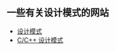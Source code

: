 ## 一些有关设计模式的网站
- [设计模式](https://refactoringguru.cn/design-patterns)
- [C/C++ 设计模式](https://alleniverson.gitbooks.io/cpp_design_pattern/content/)
